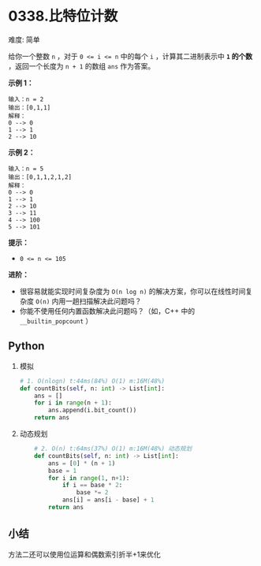 # 0338.比特位计数

难度: 简单

给你一个整数 `n` ，对于 `0 <= i <= n` 中的每个 `i` ，计算其二进制表示中 **`1` 的个数** ，返回一个长度为 `n + 1` 的数组 `ans` 作为答案。

 

**示例 1：**

```
输入：n = 2
输出：[0,1,1]
解释：
0 --> 0
1 --> 1
2 --> 10
```

**示例 2：**

```
输入：n = 5
输出：[0,1,1,2,1,2]
解释：
0 --> 0
1 --> 1
2 --> 10
3 --> 11
4 --> 100
5 --> 101
```

 

**提示：**

- `0 <= n <= 105`

 

**进阶：**

- 很容易就能实现时间复杂度为 `O(n log n)` 的解决方案，你可以在线性时间复杂度 `O(n)` 内用一趟扫描解决此问题吗？
- 你能不使用任何内置函数解决此问题吗？（如，C++ 中的 `__builtin_popcount` ）

## Python

1. 模拟

   ```python
   # 1. O(nlogn) t:44ms(84%) O(1) m:16M(48%)
   def countBits(self, n: int) -> List[int]:
       ans = []
       for i in range(n + 1):
           ans.append(i.bit_count())
       return ans
   ```

2. 动态规划

   ```python
       # 2. O(n) t:64ms(37%) O(1) m:16M(48%) 动态规划
       def countBits(self, n: int) -> List[int]:
           ans = [0] * (n + 1)
           base = 1
           for i in range(1, n+1):
               if i == base * 2:
                   base *= 2
               ans[i] = ans[i - base] + 1
           return ans
   ```

## 小结

方法二还可以使用位运算和偶数索引折半+1来优化
